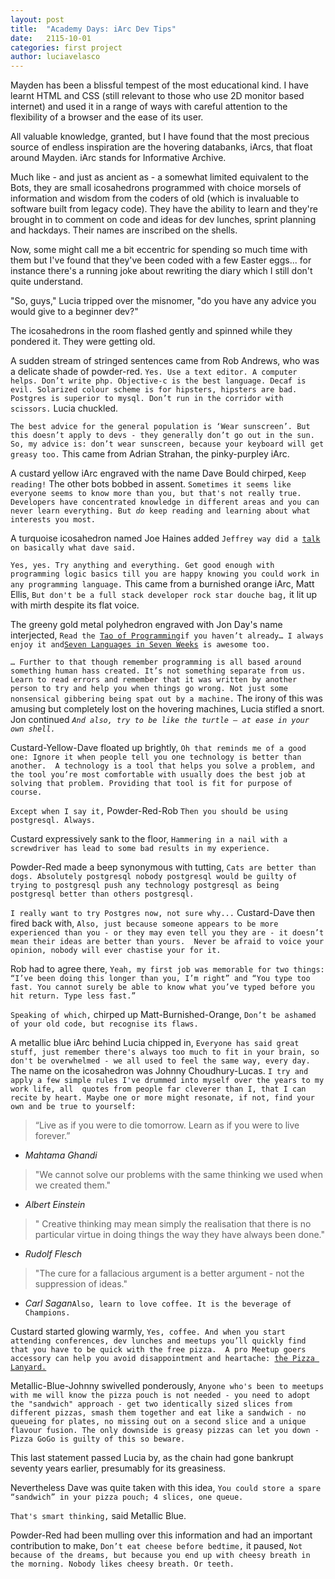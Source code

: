 ```yaml
---
layout: post
title:  "Academy Days: iArc Dev Tips"
date:   2115-10-01
categories: first project
author: luciavelasco
---
```



Mayden has been a blissful tempest of the most educational kind. I have learnt HTML and CSS (still relevant to those who use 2D monitor based internet) and used it in a range of ways with careful attention to the flexibility of a browser and the ease of its user.

All valuable knowledge, granted, but I have found that the most precious source of endless inspiration are the hovering databanks, iArcs, that float around Mayden. iArc stands for Informative Archive.

Much like - and just as ancient as - a somewhat limited equivalent to the Bots, they are small icosahedrons programmed with choice morsels of information and wisdom from the coders of old (which is invaluable to software built from legacy code). They have the ability to learn and they're brought in to comment on code and ideas for dev lunches, sprint planning and hackdays. Their names are inscribed on the shells.

Now, some might call me a bit eccentric for spending so much time with them but I've found that they've been coded with a few Easter eggs... for instance there's a running joke about rewriting the diary which I still don't quite understand.



"So, guys," Lucia tripped over the misnomer, "do you have any advice you would give to a beginner dev?"

The icosahedrons in the room flashed gently and spinned while they pondered it. They were getting old.

A sudden stream of stringed sentences came from Rob Andrews, who was a delicate shade of powder-red. `Yes. Use a text editor. A computer helps. Don’t write php. Objective-c is the best language. Decaf is evil. Solarized colour scheme is for hipsters, hipsters are bad. Postgres is superior to mysql. Don’t run in the corridor with scissors.` Lucia chuckled.

`The best advice for the general population is ‘Wear sunscreen’. But this doesn’t apply to devs - they generally don’t go out in the sun. So, my advice is: don’t wear sunscreen, because your keyboard will get greasy too.` This came from Adrian Strahan, the pinky-purpley iArc. 

A custard yellow iArc engraved with the name Dave Bould chirped, `Keep reading!` The other bots bobbed in assent. `Sometimes it seems like everyone seems to know more than you, but that's not really true. Developers have concentrated knowledge in different areas and you can never learn everything. But `_`do`_` keep reading and learning about what interests you most.`

A turquoise icosahedron named Joe Haines added `Jeffrey way did a `[`talk`](https://laracasts.com/lessons/jeffrey-way-laracon-2015-presentation)` on basically what dave said.`

`Yes, yes. Try anything and everything. Get good enough with programming logic basics till you are happy knowing you could work in any programming language.` This came from a burnished orange iArc, Matt Ellis, `But don't be a full stack developer rock star douche bag,` it lit up with mirth despite its flat voice.

The greeny gold metal polyhedron engraved with Jon Day's name interjected, `Read the `[`Tao of Programming`](http://www.mit.edu/~xela/tao.html)` if you haven’t already… I always enjoy it and `[`Seven Languages in Seven Weeks`](http://www.amazon.co.uk/Seven-Languages-Weeks-Programming-Programmers/dp/193435659X)` is awesome too.`

`… Further to that though remember programming is all based around something human hass created. It’s not something separate from us. Learn to read errors and remember that it was written by another person to try and help you when things go wrong. Not just some nonsensical gibbering being spat out by a machine.` The irony of this was amusing but completely lost on the hovering machines, Lucia stifled a snort. Jon continued *`And also, try to be like the turtle – at ease in your own shell.`*

Custard-Yellow-Dave floated up brightly, `Oh that reminds me of a good one: Ignore it when people tell you one technology is better than another.  A technology is a tool that helps you solve a problem, and the tool you’re most comfortable with usually does the best job at solving that problem.
Providing that tool is fit for purpose of course.`

`Except when I say it,` Powder-Red-Rob `Then you should be using postgresql. Always.`

Custard expressively sank to the floor, `Hammering in a nail with a screwdriver has lead to some bad results in my experience.`

Powder-Red made a beep synonymous with tutting, `Cats are better than dogs. Absolutely postgresql nobody postgresql would be guilty of trying to postgresql push any technology postgresql as being postgresql better than others postgresql.`

`I really want to try Postgres now, not sure why...` Custard-Dave then fired back with, `Also, just because someone appears to be more experienced than you - or they may even tell you they are - it doesn’t mean their ideas are better than yours.  Never be afraid to voice your opinion, nobody will ever chastise your for it.`

Rob had to agree there, `Yeah, my first job was memorable for two things: “I’ve been doing this longer than you, I’m right” and “You type too fast. You cannot surely be able to know what you’ve typed before you hit return. Type less fast.”`

`Speaking of which,` chirped up Matt-Burnished-Orange, `Don’t be ashamed of your old code, but recognise its flaws.`

A metallic blue iArc behind Lucia chipped in, `Everyone has said great stuff, just remember there's always too much to fit in your brain, so don't be overwhelmed - we all used to feel the same way, every day.` The name on the icosahedron was Johnny Choudhury-Lucas. `I try and apply a few simple rules I've drummed into myself over the years to my work life, all  quotes from people far cleverer than I, that I can recite by heart. Maybe one or more might resonate, if not, find your own and be true to yourself:`
>“Live as if you were to die tomorrow. Learn as if you were to live forever.”
- ​_Mahtama Ghandi_​
>"We cannot solve our problems with the same thinking we used when we created them."
- ​_Albert Einstein_​
>" Creative thinking may mean simply the realisation that there is no particular virtue in doing things the way they have always been done."
- ​_Rudolf Flesch_​
>"The cure for a fallacious argument is a better argument - not the suppression of ideas."
- ​_Carl Sagan_​
`Also, learn to love coffee.
It is the beverage of Champions.`

Custard started glowing warmly, `Yes, coffee. And when you start attending conferences, dev lunches and meetups you’ll quickly find that you have to be quick with the free pizza.  A pro Meetup goers accessory can help you avoid disappointment and heartache: `[`the Pizza Lanyard.`](http://www.independent.co.uk/life-style/food-and-drink/news/the-pizza-lanyard-is-the-only-accessory-you-need-a6673986.html)

Metallic-Blue-Johnny swivelled ponderously, `Anyone who's been to meetups with me will know the pizza pouch is not needed - you need to adopt the "sandwich" approach - get two identically sized slices from different pizzas, smash them together and eat like a sandwich - no queueing for plates, no missing out on a second slice and a unique flavour fusion. The only downside is greasy pizzas can let you down - Pizza GoGo is guilty of this so beware.`

This last statement passed Lucia by, as the chain had gone bankrupt seventy years earlier, presumably for its greasiness. 

Nevertheless Dave was quite taken with this idea, `You could store a spare “sandwich” in your pizza pouch; 4 slices, one queue.`

`That's smart thinking,` said Metallic Blue.

Powder-Red had been mulling over this information and had an important contribution to make, `Don’t eat cheese before bedtime,` it paused, `Not because of the dreams, but because you end up with cheesy breath in the morning. Nobody likes cheesy breath. Or teeth.`


